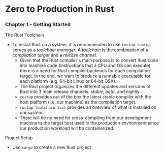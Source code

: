 # Zero to Production in Rust

### Chapter 1 - Getting Started
The Rust Toolchain
- To install Rust on a system, it is recommended to use `rustup`.
`rustup` serves as a *toolchain manager*. A *toolchain* is the
combination of a *compilation target* and a *release channel*.
    - Given that the Rust compiler's main purpose is to convert Rust
    code into machine code (instructions that a CPU and OS can
    execute), there is a need for Rust compiler backends for each
    compilation target. In the end, we want to produce a runnable
    executable for each platform (e.g. 64-bit Linux or 64-bit OSX).
    - The Rust project organizes the different updates and versions of
    Rust into 3 main release channels: *stable*, *beta*, and
    *nightly*.
    - `rustup` provides out of the box the latest stable compiler with
    the host platform (i.e. our machine) as the compilation target.
    - `rustup toolchain list` provides an overview of what is
    installed on our system.
    - There will be no need for cross-compiling from our development
    machine to the target host used in the production environment
    since our production workload will be containerized. 

Project Setup
- Use `cargo` to create a new Rust project

